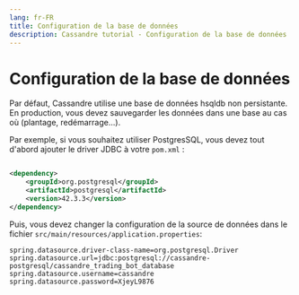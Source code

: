 ```yaml
---
lang: fr-FR
title: Configuration de la base de données
description: Cassandre tutorial - Configuration de la base de données
---
```


# Configuration de la base de données

Par défaut, Cassandre utilise une base de données hsqldb non persistante. En production, vous devez sauvegarder les
données dans une base au cas où (plantage, redémarrage...).

Par exemple, si vous souhaitez utiliser PostgresSQL, vous devez tout d'abord ajouter le driver JDBC à votre `pom.xml` :

```xml

<dependency>
    <groupId>org.postgresql</groupId>
    <artifactId>postgresql</artifactId>
    <version>42.3.3</version>
</dependency>
```

Puis, vous devez changer la configuration de la source de données dans le
fichier `src/main/resources/application.properties`:

```properties
spring.datasource.driver-class-name=org.postgresql.Driver
spring.datasource.url=jdbc:postgresql://cassandre-postgresql/cassandre_trading_bot_database
spring.datasource.username=cassandre
spring.datasource.password=XjeyL9876
```

